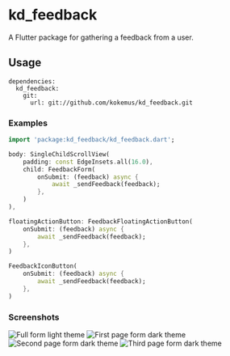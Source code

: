 # kd_feedback

A Flutter package for gathering a feedback from a user.

## Usage

```
dependencies:
  kd_feedback:
    git:
      url: git://github.com/kokemus/kd_feedback.git

```

### Examples

``` dart
import 'package:kd_feedback/kd_feedback.dart';

body: SingleChildScrollView(
    padding: const EdgeInsets.all(16.0),
    child: FeedbackForm(
        onSubmit: (feedback) async {
            await _sendFeedback(feedback);
        },
    )
),

floatingActionButton: FeedbackFloatingActionButton(
    onSubmit: (feedback) async {
        await _sendFeedback(feedback);
    },
)

FeedbackIconButton(
    onSubmit: (feedback) async {
        await _sendFeedback(feedback);
    },
)
```

### Screenshots

![Full form light theme](https://github.com/kokemus/kd_feedback/blob/master/screenshots/full_form_light.png?raw=true)
![First page form dark theme](https://github.com/kokemus/kd_feedback/blob/master/screenshots/first_form_dark.png?raw=true)
![Second page form dark theme](https://github.com/kokemus/kd_feedback/blob/master/screenshots/second_form_dark.png?raw=true)
![Third page form dark theme](https://github.com/kokemus/kd_feedback/blob/master/screenshots/third_form_dark.png?raw=true)
